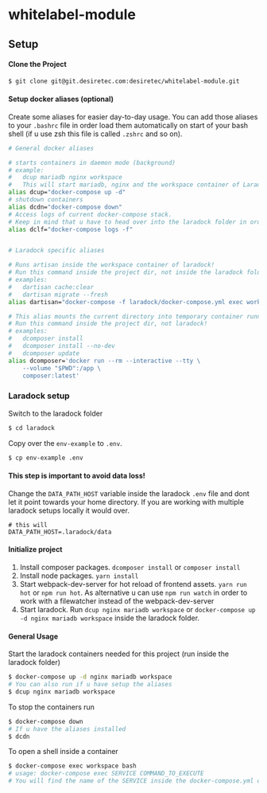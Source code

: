 # whitelabel-module

## Setup 

#### Clone the Project
```sh
$ git clone git@git.desiretec.com:desiretec/whitelabel-module.git
```
#### Setup docker aliases (optional)
Create some aliases for easier day-to-day usage. 
You can add those aliases to your `.bashrc` file in order load them automatically on start of your bash shell (if u use zsh this file is called `.zshrc` and so on).

```sh
# General docker aliases

# starts containers in daemon mode (background) 
# example: 
#   dcup mariadb nginx workspace
#   This will start mariadb, nginx and the workspace container of Laradock
alias dcup="docker-compose up -d"
# shutdown containers
alias dcdn="docker-compose down"
# Access logs of current docker-compose stack.
# Keep in mind that u have to head over into the laradock folder in order to see the logs of the laradock containers!
alias dclf="docker-compose logs -f"


# Laradock specific aliases

# Runs artisan inside the workspace container of laradock!
# Run this command inside the project dir, not inside the laradock folder!
# examples: 
#   dartisan cache:clear
#   dartisan migrate --fresh
alias dartisan="docker-compose -f laradock/docker-compose.yml exec workspace php artisan"

# This alias mounts the current directory into temporary container running the latest composer.
# Run this command inside the project dir, not laradock!
# examples: 
#   dcomposer install 
#   dcomposer install --no-dev
#   dcomposer update
alias dcomposer='docker run --rm --interactive --tty \
    --volume "$PWD":/app \
    composer:latest'
```

### Laradock setup
Switch to the laradock folder
```sh
$ cd laradock
```

Copy over the `env-example` to `.env`.
```sh
$ cp env-example .env  
```

#### This step is important to avoid data loss!

Change the `DATA_PATH_HOST` variable inside the laradock `.env` file and dont let it point towards your home directory.
If you are working with multiple laradock setups locally it would over.

```dotenv
# this will 
DATA_PATH_HOST=.laradock/data
```

#### Initialize project

1. Install composer packages. `dcomposer install` or `composer install`
2. Install node packages. `yarn install`
3. Start webpack-dev-server for hot reload of frontend assets. `yarn run hot` or `npm run hot`. As alternative u can use `npm run watch` in order to work with a filewatcher instead of the webpack-dev-server 
4. Start laradock. Run `dcup nginx mariadb workspace` or `docker-compose up -d nginx mariadb workspace` inside the laradock folder.


#### General Usage
Start the laradock containers needed for this project (run inside the laradock folder)
```sh
$ docker-compose up -d nginx mariadb workspace
# You can also run if u have setup the aliases
$ dcup nginx mariadb workspace
```
To stop the containers run
```sh
$ docker-compose down 
# If u have the aliases installed
$ dcdn
```
To open a shell inside a container
```sh
$ docker-compose exec workspace bash
# usage: docker-compose exec SERVICE COMMAND_TO_EXECUTE 
# You will find the name of the SERVICE inside the docker-compose.yml of laradock!
```
